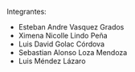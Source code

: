 Integrantes:
- Esteban Andre Vasquez Grados
- Ximena Nicolle Lindo Peña
- Luis David Golac Córdova
- Sebastian Alonso Loza Mendoza
- Luis Méndez Lázaro
